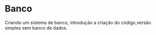 # Banco
Criando um sistema de banco, introdução a criação do código,versão simples sem banco de dados.
